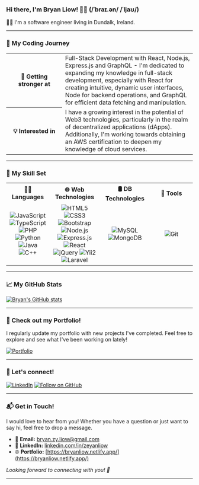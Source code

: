 ### Hi there, I'm Bryan Liow! 👋😄 (/ˈbraɪ.ən/ /ˈljaʊ/)

👨‍💻 I'm a software engineer living in Dundalk, Ireland.


---
### 🌟 My Coding Journey

<table width="100%">
  <tr>
    <th width="30%">🌱 <b>Getting stronger at</b></th>
    <td width="70%">Full-Stack Development with React, Node.js, Express.js and GraphQL - I'm dedicated to expanding my knowledge in full-stack development, especially with React for creating intuitive, dynamic user interfaces, Node for backend operations, and GraphQL for efficient data fetching and manipulation.</td>
  </tr>
  <tr>
    <th width="30%">💡 <b>Interested in</b></th>
    <td width="70%">I have a growing interest in the potential of Web3 technologies, particularly in the realm of decentralized applications (dApps). Additionally, I'm working towards obtaining an AWS certification to deepen my knowledge of cloud services.</td>
  </tr>
</table>

---

### 🚀 My Skill Set

<table width="100%">
  <tr>
    <th width="20%">👨‍💻 <b>Languages</b></th>
    <th width="20%">🌐 <b>Web Technologies</b></th>
    <th width="20%">🛢 <b>DB Technologies</b></th>
    <th width="20%">🔧 <b>Tools</b></th>
    <!---
    <th width="20%">🚀 <b>Cloud Platforms</b></th>
    --->
  </tr>
  <tr align="center">
    <td>
      <img alt="JavaScript" src="https://img.shields.io/badge/-JavaScript-F7DF1E?style=flat&logo=javascript&logoColor=black" />
      <img alt="TypeScript" src="https://img.shields.io/badge/-TypeScript-007ACC?style=flat&logo=typescript&logoColor=black" />
      <img alt="PHP" src="https://img.shields.io/badge/-PHP-777BB4?style=flat&logo=php&logoColor=white" />
      <img alt="Python" src="https://img.shields.io/badge/-Python-3776AB?style=flat&logo=python&logoColor=white" />
      <img alt="Java" src="https://img.shields.io/badge/Java-ED8B00?style=flat&logo=openjdk&logoColor=white" />
      <img alt="C++" src="https://img.shields.io/badge/-C++-00599C?style=flat&logo=c%2B%2B&logoColor=white" />
    </td>
    <td>
      <img alt="HTML5" src="https://img.shields.io/badge/-HTML5-E34F26?style=flat&logo=html5&logoColor=white" />
      <img alt="CSS3" src="https://img.shields.io/badge/-CSS3-1572B6?style=flat&logo=css3&logoColor=white" />
      <img alt="Bootstrap" src="https://img.shields.io/badge/Bootstrap-563D7C?style=flat&logo=bootstrap&logoColor=white" />
      <!---JS--->
      <img alt="Node.js" src="https://img.shields.io/badge/-Node.js-339933?style=flat&logo=node.js&logoColor=white" />
      <img alt="Express.js" src="https://img.shields.io/badge/Express.js-404D59?style=flat&logo=express.js&logoColor=white" />
      <img alt="React" src="https://img.shields.io/badge/-React-61DAFB?style=flat&logo=react&logoColor=white" />
      <img alt="jQuery" src="https://img.shields.io/badge/jQuery-0769AD?style=flat&logo=jQuery&logoColor=white" />
      <!---PHP--->
      <img alt="Yii2" src="https://img.shields.io/badge/-Yii2-007396?style=flat&logo=yii&logoColor=white" />
      <img alt="Laravel" src="https://img.shields.io/badge/-Laravel-FF2D20?style=flat&logo=laravel&logoColor=white" />
    </td>
    <td>
      <img alt="MySQL" src="https://img.shields.io/badge/-MySQL-4479A1?style=flat&logo=mysql&logoColor=white" />
      <img alt="MongoDB" src="https://img.shields.io/badge/-MongoDB-47A248?style=flat&logo=mongodb&logoColor=white" />
    </td>
    <td>
      <img alt="Git" src="https://img.shields.io/badge/-Git-F05032?style=flat&logo=git&logoColor=white" />
    </td>
    <!---
    <td>
      <img alt="AWS" src="https://img.shields.io/badge/-AWS-232F3E?style=flat&logo=amazon-aws&logoColor=white" />
    </td>
    --->
  </tr>
</table>

---

### 📈 My GitHub Stats

[![Bryan's GitHub stats](https://github-readme-stats.vercel.app/api?username=BryanLiow&show_icons=true&theme=radical)](https://github.com/BryanLiow)

---

### 🎨 Check out my Portfolio!

I regularly update my portfolio with new projects I've completed. Feel free to explore and see what I've been working on lately!

[<img src="https://img.shields.io/badge/Portfolio-blue?style=flat&logo=appveyor&logoColor=white" alt="Portfolio" target="_blank" />](https://bryanliow.netlify.app/)

---

### 🔗 Let's connect!

[<img src="https://img.shields.io/badge/-BryanLiow-blue?style=flat&logo=Linkedin&logoColor=white" alt="LinkedIn" target="_blank" />](https://www.linkedin.com/in/zeyanliow/)
[<img src="https://img.shields.io/github/followers/BryanLiow?label=Follow&style=social" alt="Follow on GitHub" target="_blank" />](https://github.com/BryanLiow/?tab=follow)

---

### 📬 Get in Touch!

I would love to hear from you! Whether you have a question or just want to say hi, feel free to drop a message.

- 📧 **Email:** [bryan.zy.liow@gmail.com](mailto:bryan.zy.liow@gmail.com)
- 🔗 **LinkedIn:** [linkedin.com/in/zeyanliow](https://www.linkedin.com/in/zeyanliow)
- 🌐 **Portfolio:** [https://bryanliow.netlify.app/](https://bryanliow.netlify.app/)

_Looking forward to connecting with you! 💌_

---


